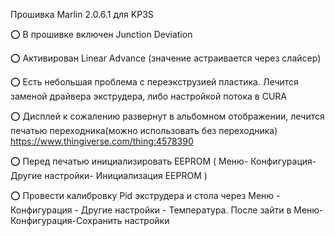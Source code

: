 Прошивка Marlin 2.0.6.1 для KP3S

⭕️ В прошивке включен Junction Deviation

⭕️ Активирован Linear Advance (значение астраивается через слайсер)

⭕️ Есть небольшая проблема с переэкструзией пластика.  Лечится заменой драйвера экструдера, либо настройкой потока в CURA

⭕️ Дисплей к сожалению развернут в альбомном отображении, лечится печатью переходника(можно использовать без переходника) https://www.thingiverse.com/thing:4578390

⭕️ Перед печатью инициализировать EEPROM ( Меню- Конфигурация- Другие настройки- Инициализация EEPROM )

⭕️ Провести калибровку Pid экструдера и стола через Меню -  Конфигурация - Другие настройки - Температура. После зайти в Меню-Конфигурация-Сохранить настройки


